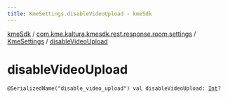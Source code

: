 ```yaml
---
title: KmeSettings.disableVideoUpload - kmeSdk
---
```


[kmeSdk](../../index.html) / [com.kme.kaltura.kmesdk.rest.response.room.settings](../index.html) / [KmeSettings](index.html) / [disableVideoUpload](./disable-video-upload.html)

# disableVideoUpload

`@SerializedName("disable_video_upload") val disableVideoUpload: `[`Int`](https://kotlinlang.org/api/latest/jvm/stdlib/kotlin/-int/index.html)`?`